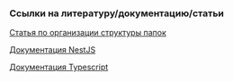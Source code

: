 ### Ссылки на литературу/документацию/статьи
[Статья по организации структуры папок](https://medium.com/the-crowdlinker-chronicle/best-way-to-structure-your-directory-code-nestjs-a06c7a641401)

[Документация NestJS](https://docs.nestjs.com/)

[Документация Typescript](https://www.typescriptlang.org/docs/)
